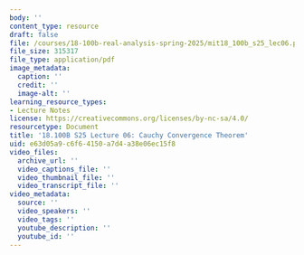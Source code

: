 ```yaml
---
body: ''
content_type: resource
draft: false
file: /courses/18-100b-real-analysis-spring-2025/mit18_100b_s25_lec06.pdf
file_size: 315317
file_type: application/pdf
image_metadata:
  caption: ''
  credit: ''
  image-alt: ''
learning_resource_types:
- Lecture Notes
license: https://creativecommons.org/licenses/by-nc-sa/4.0/
resourcetype: Document
title: '18.100B S25 Lecture 06: Cauchy Convergence Theorem'
uid: e63d05a9-c6f6-4150-a7d4-a38e06ec15f8
video_files:
  archive_url: ''
  video_captions_file: ''
  video_thumbnail_file: ''
  video_transcript_file: ''
video_metadata:
  source: ''
  video_speakers: ''
  video_tags: ''
  youtube_description: ''
  youtube_id: ''
---
```

